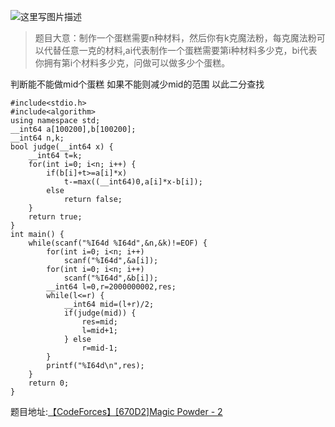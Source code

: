 ![这里写图片描述](http://img.blog.csdn.net/20160726200019260)


> 题目大意：制作一个蛋糕需要n种材料，然后你有k克魔法粉，每克魔法粉可以代替任意一克的材料,ai代表制作一个蛋糕需要第i种材料多少克，bi代表你拥有第i个材料多少克，问做可以做多少个蛋糕。

判断能不能做mid个蛋糕
如果不能则减少mid的范围
以此二分查找

```
#include<stdio.h>
#include<algorithm>
using namespace std;
__int64 a[100200],b[100200];
__int64 n,k;
bool judge(__int64 x) {
	__int64 t=k;
	for(int i=0; i<n; i++) {
		if(b[i]+t>=a[i]*x)
			t-=max((__int64)0,a[i]*x-b[i]);
		else
			return false;
	}
	return true;
}
int main() {
	while(scanf("%I64d %I64d",&n,&k)!=EOF) {
		for(int i=0; i<n; i++)
			scanf("%I64d",&a[i]);
		for(int i=0; i<n; i++)
			scanf("%I64d",&b[i]);
		__int64 l=0,r=2000000002,res;
		while(l<=r) {
			__int64 mid=(l+r)/2;
			if(judge(mid)) {
				res=mid;
				l=mid+1;
			} else
				r=mid-1;
		}
		printf("%I64d\n",res);
	}
	return 0;
}

```


题目地址:[【CodeForces】[670D2]Magic Powder - 2](http://codeforces.com/problemset/problem/670/D2)